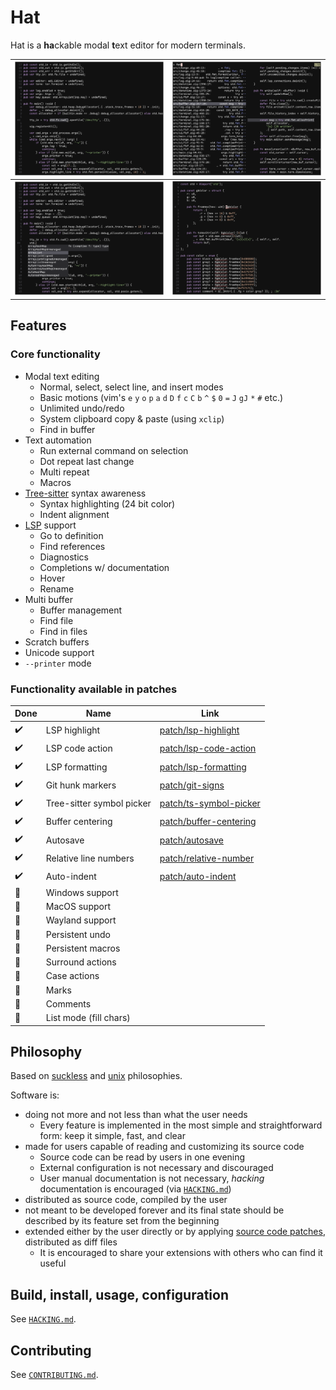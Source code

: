 # Hat

Hat is a **ha**ckable modal **t**ext editor for modern terminals.

| ![Screenshot select](./img/screenshot-select.png) | ![Screenshot select](./img/screenshot-find.png) |
|-----------------------------|-----------------------------|
| ![Screenshot completion](./img/screenshot-cmp.png) | ![Screenshot diagnostics](./img/screenshot-diagnostics.png) |

## Features

### Core functionality

- Modal text editing
    * Normal, select, select line, and insert modes
    * Basic motions (vim's `e` `y` `o` `p` `a` `d` `D` `f` `c` `C` `b` `^` `$` `0` `=` `J` `gJ` `*` `#` etc.)
    * Unlimited undo/redo
    * System clipboard copy & paste (using `xclip`)
    * Find in buffer
- Text automation
    * Run external command on selection
    * Dot repeat last change
    * Multi repeat
    * Macros
- [Tree-sitter](https://tree-sitter.github.io/tree-sitter/) syntax awareness
    * Syntax highlighting (24 bit color)
    * Indent alignment
- [LSP](https://microsoft.github.io/language-server-protocol/) support
    * Go to definition
    * Find references
    * Diagnostics
    * Completions w/ documentation
    * Hover
    * Rename
- Multi buffer
    * Buffer management
    * Find file
    * Find in files
- Scratch buffers
- Unicode support
- `--printer` mode

### Functionality available in patches

| Done | Name                      | Link                                                  |
| ---- | ------------------------  | ----------------------------------------------------- |
| ✔️   | LSP highlight             | [patch/lsp-highlight](/patch/lsp-highlight)           |
| ✔️   | LSP code action           | [patch/lsp-code-action](/patch/lsp-code-action)       |
| ✔️   | LSP formatting            | [patch/lsp-formatting](/patch/lsp-formatting)         |
| ✔️   | Git hunk markers          | [patch/git-signs](/patch/git-signs)                   |
| ✔️   | Tree-sitter symbol picker | [patch/ts-symbol-picker](/patch/ts-symbol-picker)     |
| ✔️   | Buffer centering          | [patch/buffer-centering](/patch/buffer-centering)     |
| ✔️   | Autosave                  | [patch/autosave](/patch/autosave)                     |
| ✔️   | Relative line numbers     | [patch/relative-number](/patch/relative-number)       |
| ✔️   | Auto-indent               | [patch/auto-indent](/patch/auto-indent)               |
| 🚧   | Windows support           |                                                       |
| 🚧   | MacOS support             |                                                       |
| 🚧   | Wayland support           |                                                       |
| 🚧   | Persistent undo           |                                                       |
| 🚧   | Persistent macros         |                                                       |
| 🚧   | Surround actions          |                                                       |
| 🚧   | Case actions              |                                                       |
| 🚧   | Marks                     |                                                       |
| 🚧   | Comments                  |                                                       |
| 🚧   | List mode (fill chars)    |                                                       |

## Philosophy

Based on [suckless](https://suckless.org/philosophy/) and
[unix](https://en.wikipedia.org/wiki/Unix_philosophy) philosophies.

Software is:
- doing not more and not less than what the user needs
    * Every feature is implemented in the most simple and straightforward form: keep it simple, fast, and clear
- made for users capable of reading and customizing its source code
    * Source code can be read by users in one evening
    * External configuration is not necessary and discouraged
    * User manual documentation is not necessary, _hacking_ documentation is encouraged (via [`HACKING.md`](HACKING.md))
- distributed as source code, compiled by the user
- not meant to be developed forever and its final state should be described by its feature set from
the beginning
- extended either by the user directly or by applying
[source code patches](https://en.wikipedia.org/wiki/Patch_(computing)#Source_code_patching), distributed as diff files
    * It is encouraged to share your extensions with others who can find it useful

## Build, install, usage, configuration

See [`HACKING.md`](HACKING.md).

## Contributing

See [`CONTRIBUTING.md`](CONTRIBUTING.md).
